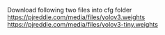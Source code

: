 
Download following two files into cfg folder 
https://pjreddie.com/media/files/yolov3.weights
https://pjreddie.com/media/files/yolov3-tiny.weights
